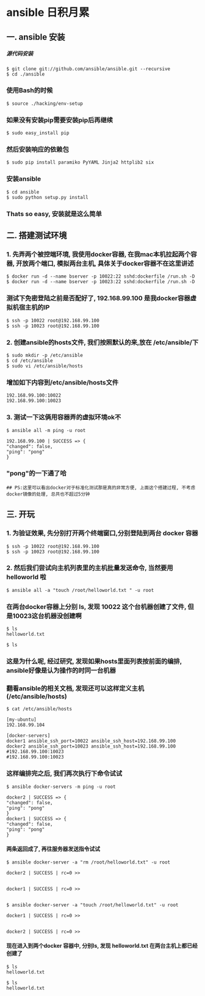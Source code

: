 # ansible 日积月累

## 一. ansible 安装

##### 源代码安装


    $ git clone git://github.com/ansible/ansible.git --recursive
    $ cd ./ansible
    
### 使用Bash的时候

    $ source ./hacking/env-setup
    
### 如果没有安装pip需要安装pip后再继续

    $ sudo easy_install pip
    
### 然后安装响应的依赖包

    $ sudo pip install paramiko PyYAML Jinja2 httplib2 six
    
### 安装ansible

    $ cd ansible
    $ sudo python setup.py install 

### Thats so easy, 安装就是这么简单


## 二. 搭建测试环境

### 1. 先弄两个被控端环境, 我使用docker容器, 在我mac本机拉起两个容器, 开放两个端口, 模拟两台主机, 具体关于docker容器不在这里讲述

    $ docker run -d --name bserver -p 10022:22 sshd:dockerfile /run.sh -D
    $ docker run -d --name bserver -p 10023:22 sshd:dockerfile /run.sh -D
    
### 测试下免密登陆之前是否配好了, 192.168.99.100 是我docker容器虚拟机宿主机的IP

    $ ssh -p 10022 root@192.168.99.100
    $ ssh -p 10023 root@192.168.99.100
    
### 2. 创建ansible的hosts文件, 我们按照默认的来,放在 /etc/ansible/下

    $ sudo mkdir -p /etc/ansible
    $ cd /etc/ansible
    $ sudo vi /etc/ansible/hosts
    
### 增加如下内容到/etc/ansible/hosts文件

    192.168.99.100:10022
    192.168.99.100:10023

### 3. 测试一下这俩用容器弄的虚拟环境ok不

    $ ansible all -m ping -u root

    192.168.99.100 | SUCCESS => {
    "changed": false, 
    "ping": "pong"
    }
    
### "pong"的一下通了哈

    ## PS:这里可以看出docker对于标准化测试那是真的非常方便, 上面这个搭建过程, 不考虑docker镜像的处理, 总共也不超过5分钟

## 三. 开玩

### 1. 为验证效果, 先分别打开两个终端窗口,分别登陆到两台 docker 容器

    $ ssh -p 10022 root@192.168.99.100
    $ ssh -p 10023 root@192.168.99.100
    
### 2. 然后我们尝试向主机列表里的主机批量发送命令, 当然要用helloworld 啦

    $ ansible all -a "touch /root/helloworld.txt " -u root
    
### 在两台docker容器上分别 ls, 发现 10022 这个台机器创建了文件, 但是10023这台机器没创建啊

    $ ls
    helloworld.txt
    
    $ ls
    
### 这是为什么呢, 经过研究, 发现如果hosts里面列表按前面的编排, ansible好像是认为操作的时同一台机器
### 翻看ansible的相关文档, 发现还可以这样定义主机(/etc/ansible/hosts)
    
    $ cat /etc/ansible/hosts
    
    [my-ubuntu]
    192.168.99.104

    [docker-servers]
    docker1 ansible_ssh_port=10022 ansible_ssh_host=192.168.99.100
    docker2 ansible_ssh_port=10023 ansible_ssh_host=192.168.99.100
    #192.168.99.100:10023
    #192.168.99.100:10023
    
### 这样编排完之后, 我们再次执行下命令试试

    $ ansible docker-servers -m ping -u root
    
    docker2 | SUCCESS => {
    "changed": false, 
    "ping": "pong"
    }
    docker1 | SUCCESS => {
    "changed": false, 
    "ping": "pong"
    }
    
#### 两条返回成了, 再往服务器发送指令试试

    $ ansible docker-server -a "rm /root/helloworld.txt" -u root
    
    docker2 | SUCCESS | rc=0 >>


    docker1 | SUCCESS | rc=0 >>
    
    
    $ ansible docker-server -a "touch /root/helloworld.txt" -u root

    docker1 | SUCCESS | rc=0 >>


    docker2 | SUCCESS | rc=0 >>
    
#### 现在进入到两个docker 容器中, 分别ls, 发现 helloworld.txt 在两台主机上都已经创建了

    $ ls
    helloworld.txt
    
    $ ls
    helloworld.txt
    
